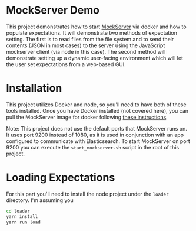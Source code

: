 # MockServer Demo #

This project demonstrates how to start [MockServer](http://mock-server.com/) via docker and how to populate expectations.  It will demonstrate two
methods of expectation setting.  The first is to read files from the file system and to send their contents (JSON in most cases)
to the server using the JavaScript mockserver client (via node in this case). The second method will demonstrate setting up 
a dynamic user-facing environment which will let the user set expectations from a web-based GUI.  

Installation
============

This project utilizes Docker and node, so you'll need to have both of these tools installed. Once you have Docker installed (not covered here),
you can pull the MockServer image for docker following [these instructions](http://mock-server.com/mock_server/running_mock_server.html#docker_container). 

Note: This project does not use the default ports that MockServer runs on.  It uses port 9200 instead of 1080, as it is used in conjunction
with an app configured to communicate with Elasticsearch.  To start MockServer on port 9200 you can execute the `start_mockserver.sh` script in 
the root of this project.

Loading Expectations
====================
For this part you'll need to install the node project under the `loader` directory. I'm assuming you 

```bash
cd loader
yarn install
yarn run load
```

 